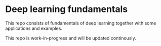 # Deep learning fundamentals

This repo consists of fundamentals of deep learning together with some applications and examples.

This repo is work-in-progress and will be updated continously.
